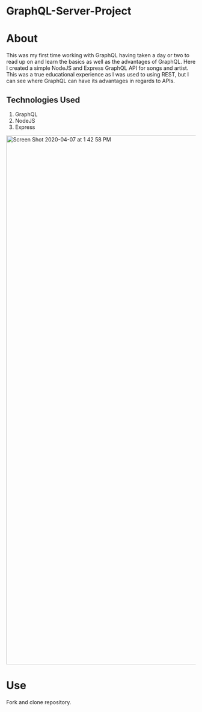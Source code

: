 # GraphQL-Server-Project

# About

This was my first time working with GraphQL having taken a day or two to read up on and learn the basics as well as the advantages of GraphQL. Here I created a simple NodeJS and Express GraphQL API for songs and artist. This was a true educational experience as I was used to using REST, but I can see where GraphQL can have its advantages in regards to APIs.

## Technologies Used

1. GraphQL
2. NodeJS
3. Express

<img width="1406" alt="Screen Shot 2020-04-07 at 1 42 58 PM" src="https://user-images.githubusercontent.com/54545904/78702700-0119ef00-78d7-11ea-93bf-da1e17d6acff.png">

# Use

Fork and clone repository.
